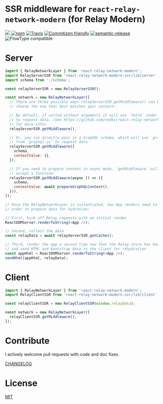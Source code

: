 SSR middleware for `react-relay-network-modern` (for Relay Modern)
==========================================
[![](https://img.shields.io/npm/v/react-relay-network-modern-ssr.svg)](https://www.npmjs.com/package/react-relay-network-modern-ssr)
[![npm](https://img.shields.io/npm/dt/react-relay-network-modern-ssr.svg)](http://www.npmtrends.com/react-relay-network-modern-ssr)
[![Travis](https://img.shields.io/travis/nodkz/react-relay-network-modern-ssr.svg?maxAge=2592000)](https://travis-ci.org/nodkz/react-relay-network-modern-ssr)
[![Commitizen friendly](https://img.shields.io/badge/commitizen-friendly-brightgreen.svg)](http://commitizen.github.io/cz-cli/)
[![semantic-release](https://img.shields.io/badge/%20%20%F0%9F%93%A6%F0%9F%9A%80-semantic--release-e10079.svg)](https://github.com/semantic-release/semantic-release)
![FlowType compatible](https://img.shields.io/badge/flowtype-compatible-brightgreen.svg)


Server
=======
```js
import { RelayNetworkLayer } from 'react-relay-network-modern';
import RelayServerSSR from 'react-relay-network-modern-ssr/lib/server';
import schema from './schema';

const relayServerSSR = new RelayServerSSR();

const network = new RelayNetworkLayer([
  // There are three possible ways relayServerSSR.getMiddleware() can be used;
  // choose the one that best matches your context:

  // By default, if called without arguments it will use `fetch` under the hood
  // to request data. (See https://github.com/nodkz/react-relay-network-modern
  // for more info)
  relayServerSSR.getMiddleware(),

  // Or, you can directly pass in a GraphQL schema, which will use `graphql`
  // from `graphql-js` to request data
  relayServerSSR.getMiddleware({
    schema,
    contextValue: {},
  }),

  // If you need to prepare context in async mode, `getMiddleware` will also
  // accept a function:
  relayServerSSR.getMiddleware(async () => ({
    schema,
    contextValue: await prepareGraphQLContext(),
  })),
]);

// Once the RelayNetworkLayer is instantiated, two App renders need to be made in
// order to prepare data for hydration:

// First, kick off Relay requests with an initial render
ReactDOMServer.renderToString(<App />);

// Second, collect the data
const relayData = await relayServerSSR.getCache();

// Third, render the app a second time now that the Relay store has been primed
// and send HTML and bootstrap data to the client for rehydration
const appHtml = ReactDOMServer.renderToString(<App />);
sendHtml(appHtml, relayData);
```

Client
======
```js
import { RelayNetworkLayer } from 'react-relay-network-modern';
import RelayClientSSR from 'react-relay-network-modern-ssr/lib/client';

const relayClientSSR = new RelayClientSSR(window.relayData);

const network = new RelayNetworkLayer([
  relayClientSSR.getMiddleware(),
]);
```

Contribute
==========
I actively welcome pull requests with code and doc fixes.

[CHANGELOG](https://github.com/nodkz/react-relay-network-modern-ssr/blob/master/CHANGELOG.md)


License
=======
[MIT](https://github.com/nodkz/react-relay-network-modern-ssr/blob/master/LICENSE.md)

